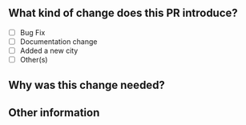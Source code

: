 <!--
Thank you for sending the PR!
Please fill the applicable details below
Happy contributing!
-->

## What kind of change does this PR introduce?

<!-- Mark All The Applicable Boxes and add some information -->

- [ ] Bug Fix
- [ ] Documentation change
- [ ] Added a new city
- [ ] Other(s)

## Why was this change needed?

<!-- Explain here the changes your PR introduces and text to help us understand the context of this change. -->

<!-- If your PR fixes an open issue, use `Fixes #999` to link your PR with the issue. #999 stands for the issue number you are fixing, Example: Fixes #1 -->

## Other information

<!-- Add notes or any other information here so that we can review the PR faster -->
